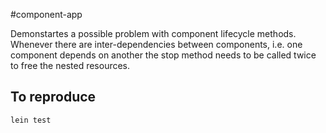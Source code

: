 #component-app

Demonstartes a possible problem with component lifecycle methods.
Whenever there are inter-dependencies between components, i.e. one component depends on another the stop method needs to be called twice to free the nested resources. 

## To reproduce

```sh
lein test
```
